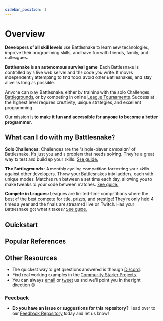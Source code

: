 ```yaml
---
sidebar_position: 1
---
```


# Overview

**Developers of all skill levels** use Battlesnake to learn new technologies, improve their programming skills, and have fun with friends, family, and colleagues.

**Battlesnake is an autonomous survival game.** Each Battlesnake is controlled by a live web server and the code _you_ write. It moves independently attempting to find food, avoid other Battlesnakes, and stay alive as long as possible.

Anyone can play Battlesnake, either by training with the solo [Challenges](guides/playing-battlesnake/challenges), [Battlegrounds](guides/playing-battlesnake/battlegrounds), or by competing in online [League Tournaments](guides/playing-battlesnake/leagues). Success at the highest level requires creativity, unique strategies, and excellent programming.

Our mission is **to make it fun and accessible for anyone to become a better programmer**.

## What can I do with my Battlesnake?

**Solo Challenges**: Challenges are the “single-player campaign” of Battlesnake. It’s just you and a problem that needs solving. They're a great way to test and build up your skills. [See guide.](guides/playing-battlesnake/challenges)

**The Battlegrounds:** A monthly cycling competition for testing your skills against other developers. Throw your Battlesnakes into ladders, each with unique modes. Matches run between a set time each day, allowing you to make tweaks to your code between matches. [See guide.](guides/playing-battlesnake/battlegrounds)

**Compete in Leagues:** Leagues are limited-time competitions where the best of the best compete for title, prizes, and prestige! They’re only held 4 times a year and the finals are streamed live on Twitch. Has your Battlesnake got what it takes? [See guide.](guides/playing-battlesnake/leagues)

## Quickstart

<!-- TODO: Find an alternative -->
<!-- {% content-ref url="quickstart" %}
[getting-started.md](quickstart)
{% endcontent-ref %} -->

<!-- TODO: Find an alternative -->
<!-- {% content-ref url="../../starter-templates.md" %}
[starter-projects.md](../../starter-templates.md)
{% endcontent-ref %} -->

<!-- TODO: Find an alternative -->
<!-- {% content-ref url="faq.md" %}
[faq.md](faq.md)
{% endcontent-ref %} -->

## Popular References

<!-- TODO: Find an alternative -->
<!-- {% content-ref url="guides/game-rules" %}
[rules.md](guides/game-rules)
{% endcontent-ref %} -->

<!-- TODO: Find an alternative -->
<!-- {% content-ref url="api" %}
[api](api)
{% endcontent-ref %} -->

<!-- TODO: Find an alternative -->
<!-- {% content-ref url="guides/customizations" %}
[customizations](guides/customizations)
{% endcontent-ref %} -->

## Other Resources

* The quickest way to get questions answered is through [Discord](https://play.battlesnake.com/discord).
* Find real working examples in the [Community Starter Projects](starter-templates#community-starter-projects).
* You can always [email](mailto:hello@battlesnake.com) or [tweet](https://twitter.com/playbattlesnake) us and we'll point you in the right direction 😊

### Feedback

* **Do you have an issue or suggestions for this repository?** Head over to our [Feedback Repository](https://play.battlesnake.com/feedback) today and let us know!
